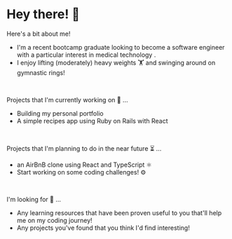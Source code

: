 # Hey there! 🫡

Here's a bit about me!
* I'm a recent bootcamp graduate looking to become a software engineer with a particular interest in medical technology .
* I enjoy lifting (moderately) heavy weights 🏋️ and swinging around on gymnastic rings! 
<br>

Projects that I'm currently working on 🧱 ...
* Building my personal portfolio
* A simple recipes app using Ruby on Rails with React
<br>

Projects that I'm planning to do in the near future ⏳ ... 
* an AirBnB clone using React and TypeScript ⚛️
* Start working on some coding challenges! ⚙
<br>

I'm looking for 👀 ...
* Any learning resources that have been proven useful to you that'll help me on my coding journey! 
* Any projects you've found that you think I'd find interesting!

